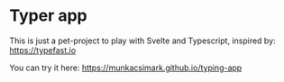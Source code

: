 # Typer app

This is just a pet-project to play with Svelte and Typescript, inspired by: https://typefast.io

You can try it here: https://munkacsimark.github.io/typing-app
